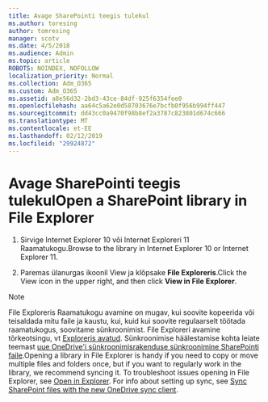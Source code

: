 ```yaml
---
title: Avage SharePointi teegis tulekul
ms.author: toresing
author: tomresing
manager: scotv
ms.date: 4/5/2018
ms.audience: Admin
ms.topic: article
ROBOTS: NOINDEX, NOFOLLOW
localization_priority: Normal
ms.collection: Adm_O365
ms.custom: Adm_O365
ms.assetid: a8e56d32-2bd3-43ce-84df-925f6354fee0
ms.openlocfilehash: aa64c5a62e0d58703676e7bcfb0f956b994ff447
ms.sourcegitcommit: dd43cc0a9470f98b8ef2a3787c823801d674c666
ms.translationtype: MT
ms.contentlocale: et-EE
ms.lasthandoff: 02/12/2019
ms.locfileid: "29924872"
---
```

# <a name="open-a-sharepoint-library-in-file-explorer"></a><span data-ttu-id="c4d60-102">Avage SharePointi teegis tulekul</span><span class="sxs-lookup"><span data-stu-id="c4d60-102">Open a SharePoint library in File Explorer</span></span>

1. <span data-ttu-id="c4d60-103">Sirvige Internet Explorer 10 või Internet Exploreri 11 Raamatukogu.</span><span class="sxs-lookup"><span data-stu-id="c4d60-103">Browse to the library in Internet Explorer 10 or Internet Explorer 11.</span></span> 
    
2. <span data-ttu-id="c4d60-104">Paremas ülanurgas ikoonil View ja klõpsake **File Exploreris**.</span><span class="sxs-lookup"><span data-stu-id="c4d60-104">Click the View icon in the upper right, and then click **View in File Explorer**.</span></span>
    
> [!NOTE]
> <span data-ttu-id="c4d60-p101">File Exploreris Raamatukogu avamine on mugav, kui soovite kopeerida või teisaldada mitu faile ja kaustu, kui, kuid kui soovite regulaarselt töötada raamatukogus, soovitame sünkroonimist. File Exploreri avamine tõrkeotsingu, vt [Exploreris avatud](https://go.microsoft.com/fwlink/?linkid=871665). Sünkroonimise häälestamise kohta leiate teemast [uue OneDrive'i sünkroonimisrakenduse sünkroonimine SharePointi faile](https://go.microsoft.com/fwlink/?linkid=871666).</span><span class="sxs-lookup"><span data-stu-id="c4d60-p101">Opening a library in File Explorer is handy if you need to copy or move multiple files and folders once, but if you want to regularly work in the library, we recommend syncing it. To troubleshoot issues opening in File Explorer, see [Open in Explorer](https://go.microsoft.com/fwlink/?linkid=871665). For info about setting up sync, see [Sync SharePoint files with the new OneDrive sync client](https://go.microsoft.com/fwlink/?linkid=871666).</span></span> 
  

